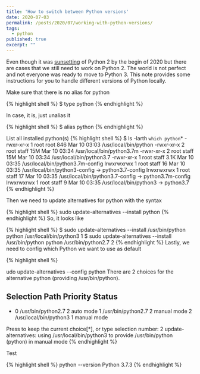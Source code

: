 ```yaml
---
title: 'How to switch between Python versions'
date: 2020-07-03
permalink: /posts/2020/07/working-with-python-versions/
tags:
  - python
published: true
excerpt: ""
---
```

Even though it was [sunsetting](https://www.python.org/doc/sunset-python-2/) of Python 2 by the begin of 2020 but there are cases that we still need to work on Python 2. The world is not perfect and not everyone was ready to move to Python 3. This note provides some instructions for you to handle different versions of Python locally.

Make sure that there is no alias for python

{% highlight shell %}
$ type python
{% endhighlight %}

In case, it is, just unalias it

{% highlight shell %}
$ alias python
{% endhighlight %}

List all installed python(s)
{% highlight shell %}
$ ls -larth `which python`*
-rwxr-xr-x 1 root root   846 Mar 10 03:03 /usr/local/bin/python
-rwxr-xr-x 2 root staff  15M Mar 10 03:34 /usr/local/bin/python3.7m
-rwxr-xr-x 2 root staff  15M Mar 10 03:34 /usr/local/bin/python3.7
-rwxr-xr-x 1 root staff 3.1K Mar 10 03:35 /usr/local/bin/python3.7m-config
lrwxrwxrwx 1 root staff   16 Mar 10 03:35 /usr/local/bin/python3-config -> python3.7-config
lrwxrwxrwx 1 root staff   17 Mar 10 03:35 /usr/local/bin/python3.7-config -> python3.7m-config
lrwxrwxrwx 1 root staff    9 Mar 10 03:35 /usr/local/bin/python3 -> python3.7
{% endhighlight %}

Then we need to update alternatives for python with the syntax

{% highlight shell %}
sudo update-alternatives --install <link> python <path> <priority>
{% endhighlight %}
So, it looks like

{% highlight shell %}
$ sudo update-alternatives --install /usr/bin/python python /usr/local/bin/python3 1
$ sudo update-alternatives --install /usr/bin/python python /usr/bin/python2.7 2
{% endhighlight %}
Lastly, we need to config which Python we want to use as default

{% highlight shell %}

udo update-alternatives --config python
There are 2 choices for the alternative python (providing /usr/bin/python).

  Selection    Path                    Priority   Status
------------------------------------------------------------
* 0            /usr/bin/python2.7       2         auto mode
  1            /usr/bin/python2.7       2         manual mode
  2            /usr/local/bin/python3   1         manual mode

Press <enter> to keep the current choice[*], or type selection number: 2
update-alternatives: using /usr/local/bin/python3 to provide /usr/bin/python (python) in manual mode
{% endhighlight %}

Test

{% highlight shell %}
python --version
Python 3.7.3
{% endhighlight %}
